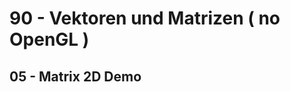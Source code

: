<!DOCTYPE html>
<html>
    <b><h1>90 - Vektoren und Matrizen ( no OpenGL )</h1></b>
    <b><h2>05 - Matrix 2D Demo</h2></b>

</html>
